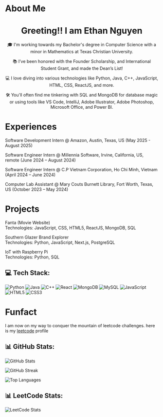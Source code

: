 # About Me
<h1 align="center">Greeting!! I am Ethan Nguyen </h1>
<p align="center">🎓 I'm working towards my Bachelor's degree in Computer Science with a minor in Mathematics at Texas Christian University.</p>
<p align="center">📚 I’ve been honored with the Founder Scholarship, and International Student Grant, and made the Dean’s List!</p>
<p align="center">💻 I love diving into various technologies like Python, Java, C++, JavaScript, HTML, CSS, ReactJS, and more.</p>
<p align="center">🛠 You'll often find me tinkering with SQL and MongoDB for database magic or using tools like VS Code, IntelliJ, Adobe Illustrator, Adobe Photoshop, Microsoft Office, and Power BI.</p>

# Experiences
Software Development Intern @ Amazon, Austin, Texas, US (May 2025 - August 2025)

Software Engineer Intern @ Millennia Software, Irvine, California, US, remote (June 2024 – August 2024)

Software Engineer Intern @ C.P Vietnam Corporation, Ho Chi Minh, Vietnam (April 2024 – June 2024)

Computer Lab Assistant @ Mary Couts Burnett Library, Fort Worth, Texas, US (October 2023 – May 2024)

# Projects
Fanta (Movie Website) <br>
Technologies: JavaScript, CSS, HTML5, ReactJS, MongoDB, SQL

Southern Glazer Brand Explorer <br>
Technologies: Python, JavaScript, Next.js, PostgreSQL <br>

IoT with Raspberry Pi <br>
Technologies: Python, SQL <br>

## 💻 Tech Stack:
![Python](https://img.shields.io/badge/python-%2314354C.svg?style=for-the-badge&logo=python&logoColor=white)
![Java](https://img.shields.io/badge/java-%23ED8B00.svg?style=for-the-badge&logo=java&logoColor=white)
![C++](https://img.shields.io/badge/c%2B%2B-%2300599C.svg?style=for-the-badge&logo=c%2B%2B&logoColor=white)
![React](https://img.shields.io/badge/react-%2320232a.svg?style=for-the-badge&logo=react&logoColor=%2361DAFB)
![MongoDB](https://img.shields.io/badge/MongoDB-%234ea94b.svg?style=for-the-badge&logo=mongodb&logoColor=white)
![MySQL](https://img.shields.io/badge/mysql-4479A1.svg?style=for-the-badge&logo=mysql&logoColor=white)
![JavaScript](https://img.shields.io/badge/javascript-%23323330.svg?style=for-the-badge&logo=javascript&logoColor=%23F7DF1E)
![HTML5](https://img.shields.io/badge/html5-%23E34F26.svg?style=for-the-badge&logo=html5&logoColor=white)
![CSS3](https://img.shields.io/badge/css3-%231572B6.svg?style=for-the-badge&logo=css3&logoColor=white)

# Funfact
I am now on my way to conquer the mountain of leetcode challenges. here is my <a href="https://leetcode.com/phuthanh1832003/">leetcode</a> profile 

## 📊 GitHub Stats:
![GitHub Stats](https://github-readme-stats.vercel.app/api?username=phuthanh03012003&theme=dark&hide_border=false&include_all_commits=true&count_private=true)

![GitHub Streak](https://github-readme-streak-stats.herokuapp.com/?user=phuthanh03012003&theme=dark&hide_border=false)

![Top Languages](https://github-readme-stats.vercel.app/api/top-langs/?username=phuthanh03012003&theme=dark&hide_border=false&include_all_commits=true&count_private=true&layout=compact)

## 📊 LeetCode Stats:

![LeetCode Stats](https://leetcord.vercel.app/api?username=phuthanh1832003&theme=dark)



